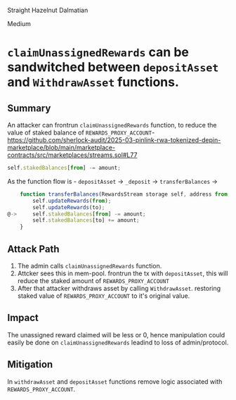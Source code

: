 Straight Hazelnut Dalmatian

Medium

# `claimUnassignedRewards` can be sandwitched between `depositAsset` and `WithdrawAsset` functions.

## Summary

An attacker can frontrun `claimUnassignedRewards` function, to reduce the value of staked balance of `REWARDS_PROXY_ACCOUNT`-
https://github.com/sherlock-audit/2025-03-pinlink-rwa-tokenized-depin-marketplace/blob/main/marketplace-contracts/src/marketplaces/streams.sol#L77
```js
self.stakedBalances[from] -= amount;
```
As the function flow is -
`depositAsset` -> `_deposit` -> `transferBalances` ->
```js
    function transferBalances(RewardsStream storage self, address from, address to, uint256 amount) internal {
        self.updateRewards(from);
        self.updateRewards(to);
@->     self.stakedBalances[from] -= amount;
        self.stakedBalances[to] += amount;
    }
```

## Attack Path
1. The admin calls `claimUnassignedRewards` function.
2. Attcker sees this in mem-pool. frontrun the tx with `depositAsset`, this will reduce the staked amount of `REWARDS_PROXY_ACCOUNT`
3. After that attacker withdraws asset by calling `WithdrawAsset`. restoring staked value of `REWARDS_PROXY_ACCOUNT` to it's original value.
## Impact
The unassigned reward claimed will be less or 0, hence manipulation could easily be done on `claimUnassignedRewards` leadind to loss of admin/protocol.

## Mitigation
In `withdrawAsset` and `depositAsset` functions remove logic associated with `REWARDS_PROXY_ACCOUNT`.
